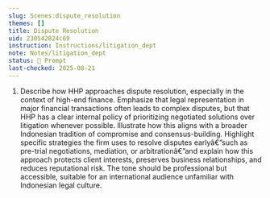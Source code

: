 ```yaml
---
slug: Scenes:dispute_resolution
themes: []
title: Dispute Resolution
uid: 230542824c69
instruction: Instructions/litigation_dept
note: Notes/litigation_dept
status: 💬 Prompt
last-checked: 2025-08-21
---
```

1.  Describe how HHP approaches dispute resolution, especially in the context of high-end finance. Emphasize that legal representation in major financial transactions often leads to complex disputes, but that HHP has a clear internal policy of prioritizing negotiated solutions over litigation whenever possible. Illustrate how this aligns with a broader Indonesian tradition of compromise and consensus-building. Highlight specific strategies the firm uses to resolve disputes earlyâ€”such as pre-trial negotiations, mediation, or arbitrationâ€”and explain how this approach protects client interests, preserves business relationships, and reduces reputational risk. The tone should be professional but accessible, suitable for an international audience unfamiliar with Indonesian legal culture.
